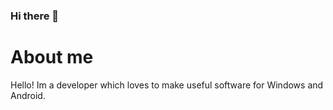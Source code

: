 ### Hi there 👋

# About me
Hello! Im a developer which loves to make useful software for Windows and Android.
